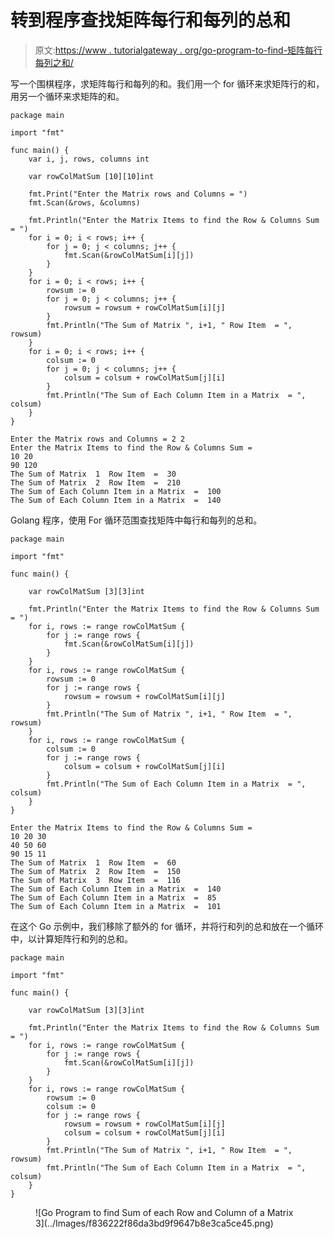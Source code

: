 # 转到程序查找矩阵每行和每列的总和

> 原文:[https://www . tutorialgateway . org/go-program-to-find-矩阵每行每列之和/](https://www.tutorialgateway.org/go-program-to-find-sum-of-each-row-and-column-of-a-matrix/)

写一个围棋程序，求矩阵每行和每列的和。我们用一个 for 循环来求矩阵行的和，用另一个循环来求矩阵的和。

```
package main

import "fmt"

func main() {
    var i, j, rows, columns int

    var rowColMatSum [10][10]int

    fmt.Print("Enter the Matrix rows and Columns = ")
    fmt.Scan(&rows, &columns)

    fmt.Println("Enter the Matrix Items to find the Row & Columns Sum = ")
    for i = 0; i < rows; i++ {
        for j = 0; j < columns; j++ {
            fmt.Scan(&rowColMatSum[i][j])
        }
    }
    for i = 0; i < rows; i++ {
        rowsum := 0
        for j = 0; j < columns; j++ {
            rowsum = rowsum + rowColMatSum[i][j]
        }
        fmt.Println("The Sum of Matrix ", i+1, " Row Item  = ", rowsum)
    }
    for i = 0; i < rows; i++ {
        colsum := 0
        for j = 0; j < columns; j++ {
            colsum = colsum + rowColMatSum[j][i]
        }
        fmt.Println("The Sum of Each Column Item in a Matrix  = ", colsum)
    }
}
```

```
Enter the Matrix rows and Columns = 2 2
Enter the Matrix Items to find the Row & Columns Sum = 
10 20
90 120
The Sum of Matrix  1  Row Item  =  30
The Sum of Matrix  2  Row Item  =  210
The Sum of Each Column Item in a Matrix  =  100
The Sum of Each Column Item in a Matrix  =  140
```

Golang 程序，使用 For 循环范围查找矩阵中每行和每列的总和。

```
package main

import "fmt"

func main() {

    var rowColMatSum [3][3]int

    fmt.Println("Enter the Matrix Items to find the Row & Columns Sum = ")
    for i, rows := range rowColMatSum {
        for j := range rows {
            fmt.Scan(&rowColMatSum[i][j])
        }
    }
    for i, rows := range rowColMatSum {
        rowsum := 0
        for j := range rows {
            rowsum = rowsum + rowColMatSum[i][j]
        }
        fmt.Println("The Sum of Matrix ", i+1, " Row Item  = ", rowsum)
    }
    for i, rows := range rowColMatSum {
        colsum := 0
        for j := range rows {
            colsum = colsum + rowColMatSum[j][i]
        }
        fmt.Println("The Sum of Each Column Item in a Matrix  = ", colsum)
    }
}
```

```
Enter the Matrix Items to find the Row & Columns Sum = 
10 20 30
40 50 60
90 15 11
The Sum of Matrix  1  Row Item  =  60
The Sum of Matrix  2  Row Item  =  150
The Sum of Matrix  3  Row Item  =  116
The Sum of Each Column Item in a Matrix  =  140
The Sum of Each Column Item in a Matrix  =  85
The Sum of Each Column Item in a Matrix  =  101
```

在这个 Go 示例中，我们移除了额外的 for 循环，并将行和列的总和放在一个循环中，以计算矩阵行和列的总和。

```
package main

import "fmt"

func main() {

    var rowColMatSum [3][3]int

    fmt.Println("Enter the Matrix Items to find the Row & Columns Sum = ")
    for i, rows := range rowColMatSum {
        for j := range rows {
            fmt.Scan(&rowColMatSum[i][j])
        }
    }
    for i, rows := range rowColMatSum {
        rowsum := 0
        colsum := 0
        for j := range rows {
            rowsum = rowsum + rowColMatSum[i][j]
            colsum = colsum + rowColMatSum[j][i]
        }
        fmt.Println("The Sum of Matrix ", i+1, " Row Item  = ", rowsum)
        fmt.Println("The Sum of Each Column Item in a Matrix  = ", colsum)
    }
}
```

<figure class="wp-block-image size-large">![Go Program to find Sum of each Row and Column of a Matrix 3](../Images/f836222f86da3bd9f9647b8e3ca5ce45.png)</figure>